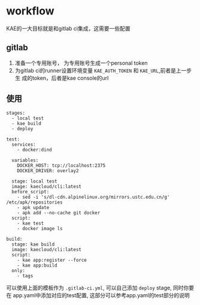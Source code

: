 # workflow
KAE的一大目标就是和gitlab ci集成，这需要一些配置

## gitlab
1. 准备一个专用账号， 为专用账号生成一个personal token
4. 为gitlab ci的runner设置环境变量 `KAE_AUTH_TOKEN` 和 `KAE_URL`,前者是上一步生
   成的token，后者是kae console的url

## 使用

    stages:
      - local test
      - kae build
      - deploy

    test:
      services:
        - docker:dind

      variables:
        DOCKER_HOST: tcp://localhost:2375
        DOCKER_DRIVER: overlay2

      stage: local test
      image: kaecloud/cli:latest
      before_script:
        - sed -i 's/dl-cdn.alpinelinux.org/mirrors.ustc.edu.cn/g' /etc/apk/repositories
        - apk update
        - apk add --no-cache git docker
      script:
        - kae test
        - docker image ls

    build:
      stage: kae build
      image: kaecloud/cli:latest
      script:
        - kae app:register --force
        - kae app:build
      only:
        - tags



可以使用上面的模板作为 `.gitlab-ci.yml`, 可以自己添加 `deploy` stage, 同时你要在
app.yaml中添加对应的test配置, 这部分可以参考app.yaml的test部分的说明
